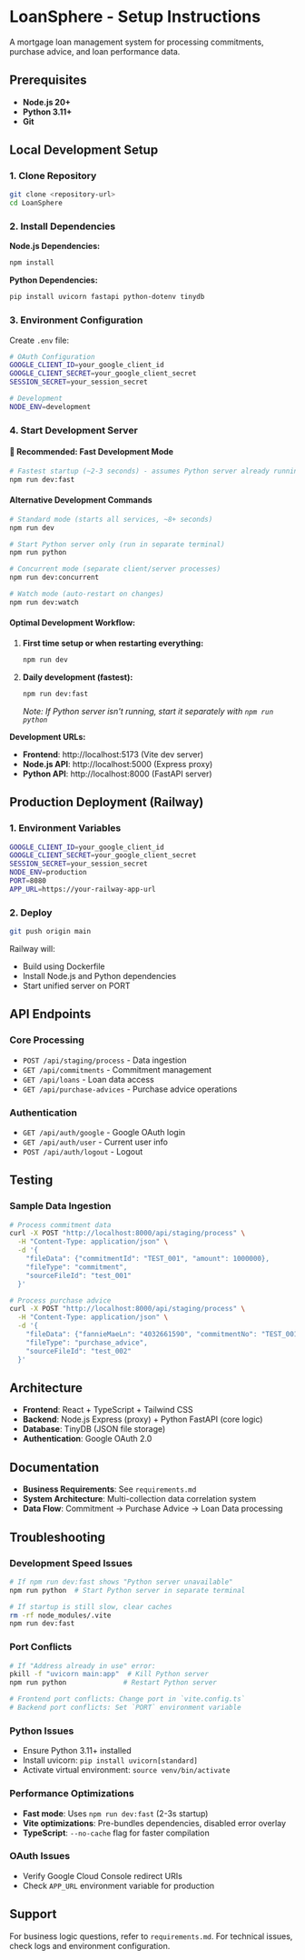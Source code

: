 # LoanSphere - Setup Instructions

A mortgage loan management system for processing commitments, purchase advice, and loan performance data.

## Prerequisites

- **Node.js 20+**
- **Python 3.11+**
- **Git**

## Local Development Setup

### 1. Clone Repository
```bash
git clone <repository-url>
cd LoanSphere
```

### 2. Install Dependencies

**Node.js Dependencies:**
```bash
npm install
```

**Python Dependencies:**
```bash
pip install uvicorn fastapi python-dotenv tinydb
```

### 3. Environment Configuration

Create `.env` file:
```bash
# OAuth Configuration
GOOGLE_CLIENT_ID=your_google_client_id
GOOGLE_CLIENT_SECRET=your_google_client_secret
SESSION_SECRET=your_session_secret

# Development
NODE_ENV=development
```

### 4. Start Development Server

#### 🚀 **Recommended: Fast Development Mode**
```bash
# Fastest startup (~2-3 seconds) - assumes Python server already running
npm run dev:fast
```

#### **Alternative Development Commands**
```bash
# Standard mode (starts all services, ~8+ seconds)
npm run dev

# Start Python server only (run in separate terminal)
npm run python

# Concurrent mode (separate client/server processes)
npm run dev:concurrent

# Watch mode (auto-restart on changes)
npm run dev:watch
```

#### **Optimal Development Workflow:**
1. **First time setup or when restarting everything:**
   ```bash
   npm run dev
   ```

2. **Daily development (fastest):**
   ```bash
   npm run dev:fast
   ```
   
   *Note: If Python server isn't running, start it separately with `npm run python`*

**Development URLs:**
- **Frontend**: http://localhost:5173 (Vite dev server)
- **Node.js API**: http://localhost:5000 (Express proxy)  
- **Python API**: http://localhost:8000 (FastAPI server)

## Production Deployment (Railway)

### 1. Environment Variables
```bash
GOOGLE_CLIENT_ID=your_google_client_id
GOOGLE_CLIENT_SECRET=your_google_client_secret  
SESSION_SECRET=your_session_secret
NODE_ENV=production
PORT=8080
APP_URL=https://your-railway-app-url
```

### 2. Deploy
```bash
git push origin main
```

Railway will:
- Build using Dockerfile
- Install Node.js and Python dependencies
- Start unified server on PORT

## API Endpoints

### Core Processing
- `POST /api/staging/process` - Data ingestion
- `GET /api/commitments` - Commitment management
- `GET /api/loans` - Loan data access
- `GET /api/purchase-advices` - Purchase advice operations

### Authentication  
- `GET /api/auth/google` - Google OAuth login
- `GET /api/auth/user` - Current user info
- `POST /api/auth/logout` - Logout

## Testing

### Sample Data Ingestion
```bash
# Process commitment data
curl -X POST "http://localhost:8000/api/staging/process" \
  -H "Content-Type: application/json" \
  -d '{
    "fileData": {"commitmentId": "TEST_001", "amount": 1000000},
    "fileType": "commitment",
    "sourceFileId": "test_001"
  }'

# Process purchase advice
curl -X POST "http://localhost:8000/api/staging/process" \
  -H "Content-Type: application/json" \
  -d '{
    "fileData": {"fannieMaeLn": "4032661590", "commitmentNo": "TEST_001"},
    "fileType": "purchase_advice", 
    "sourceFileId": "test_002"
  }'
```

## Architecture

- **Frontend**: React + TypeScript + Tailwind CSS
- **Backend**: Node.js Express (proxy) + Python FastAPI (core logic)
- **Database**: TinyDB (JSON file storage)
- **Authentication**: Google OAuth 2.0

## Documentation

- **Business Requirements**: See `requirements.md`
- **System Architecture**: Multi-collection data correlation system
- **Data Flow**: Commitment → Purchase Advice → Loan Data processing

## Troubleshooting

### Development Speed Issues
```bash
# If npm run dev:fast shows "Python server unavailable"
npm run python  # Start Python server in separate terminal

# If startup is still slow, clear caches
rm -rf node_modules/.vite
npm run dev:fast
```

### Port Conflicts
```bash
# If "Address already in use" error:
pkill -f "uvicorn main:app"  # Kill Python server
npm run python              # Restart Python server

# Frontend port conflicts: Change port in `vite.config.ts`
# Backend port conflicts: Set `PORT` environment variable
```

### Python Issues  
- Ensure Python 3.11+ installed
- Install uvicorn: `pip install uvicorn[standard]`
- Activate virtual environment: `source venv/bin/activate`

### Performance Optimizations
- **Fast mode**: Uses `npm run dev:fast` (2-3s startup)
- **Vite optimizations**: Pre-bundles dependencies, disabled error overlay
- **TypeScript**: `--no-cache` flag for faster compilation

### OAuth Issues
- Verify Google Cloud Console redirect URIs
- Check `APP_URL` environment variable for production

## Support

For business logic questions, refer to `requirements.md`.
For technical issues, check logs and environment configuration.